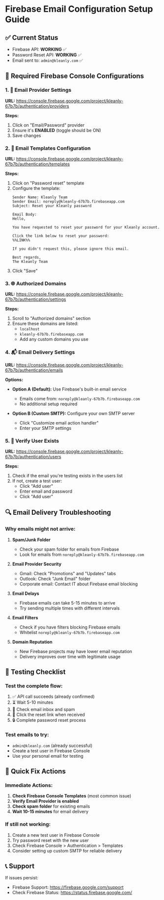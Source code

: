 # Firebase Email Configuration Setup Guide

## ✅ Current Status
- Firebase API: **WORKING** ✅
- Password Reset API: **WORKING** ✅
- Email sent to: `admin@kleanly.com` ✅

## 🔧 Required Firebase Console Configurations

### 1. 📧 Email Provider Settings
**URL:** https://console.firebase.google.com/project/kleanly-67b7b/authentication/providers

**Steps:**
1. Click on "Email/Password" provider
2. Ensure it's **ENABLED** (toggle should be ON)
3. Save changes

### 2. 📝 Email Templates Configuration
**URL:** https://console.firebase.google.com/project/kleanly-67b7b/authentication/templates

**Steps:**
1. Click on "Password reset" template
2. Configure the template:
   ```
   Sender Name: Kleanly Team
   Sender Email: noreply@kleanly-67b7b.firebaseapp.com
   Subject: Reset your Kleanly password
   
   Email Body:
   Hello,
   
   You have requested to reset your password for your Kleanly account.
   
   Click the link below to reset your password:
   %%LINK%%
   
   If you didn't request this, please ignore this email.
   
   Best regards,
   The Kleanly Team
   ```
3. Click "Save"

### 3. 🌐 Authorized Domains
**URL:** https://console.firebase.google.com/project/kleanly-67b7b/authentication/settings

**Steps:**
1. Scroll to "Authorized domains" section
2. Ensure these domains are listed:
   - `localhost`
   - `kleanly-67b7b.firebaseapp.com`
   - Add any custom domains you use

### 4. 📬 Email Delivery Settings
**URL:** https://console.firebase.google.com/project/kleanly-67b7b/authentication/emails

**Options:**
- **Option A (Default):** Use Firebase's built-in email service
  - Emails come from: `noreply@kleanly-67b7b.firebaseapp.com`
  - No additional setup required
  
- **Option B (Custom SMTP):** Configure your own SMTP server
  - Click "Customize email action handler"
  - Enter your SMTP settings

### 5. 👥 Verify User Exists
**URL:** https://console.firebase.google.com/project/kleanly-67b7b/authentication/users

**Steps:**
1. Check if the email you're testing exists in the users list
2. If not, create a test user:
   - Click "Add user"
   - Enter email and password
   - Click "Add user"

## 🔍 Email Delivery Troubleshooting

### Why emails might not arrive:

1. **Spam/Junk Folder**
   - Check your spam folder for emails from Firebase
   - Look for emails from `noreply@kleanly-67b7b.firebaseapp.com`

2. **Email Provider Security**
   - Gmail: Check "Promotions" and "Updates" tabs
   - Outlook: Check "Junk Email" folder
   - Corporate email: Contact IT about Firebase email blocking

3. **Email Delays**
   - Firebase emails can take 5-15 minutes to arrive
   - Try sending multiple times with different intervals

4. **Email Filters**
   - Check if you have filters blocking Firebase emails
   - Whitelist `noreply@kleanly-67b7b.firebaseapp.com`

5. **Domain Reputation**
   - New Firebase projects may have lower email reputation
   - Delivery improves over time with legitimate usage

## 🧪 Testing Checklist

### Test the complete flow:
1. ✅ API call succeeds (already confirmed)
2. ⏳ Wait 5-10 minutes
3. 📧 Check email inbox and spam
4. 🔗 Click the reset link when received
5. 🔒 Complete password reset process

### Test emails to try:
- `admin@kleanly.com` (already successful)
- Create a test user in Firebase Console
- Use your personal email for testing

## 🚀 Quick Fix Actions

### Immediate Actions:
1. **Check Firebase Console Templates** (most common issue)
2. **Verify Email Provider is enabled**
3. **Check spam folder** for existing emails
4. **Wait 10-15 minutes** for email delivery

### If still not working:
1. Create a new test user in Firebase Console
2. Try password reset with the new user
3. Check Firebase Console > Authentication > Templates
4. Consider setting up custom SMTP for reliable delivery

## 📞 Support
If issues persist:
- Firebase Support: https://firebase.google.com/support
- Check Firebase Status: https://status.firebase.google.com/
